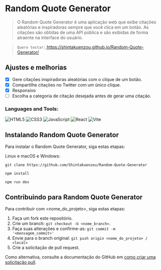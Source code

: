 # Random Quote Generator
>O Random Quote Generator é uma aplicação web que exibe citações aleatórias e inspiradoras sempre que você clica em um botão. As citações são obtidas de uma API pública e são exibidas de forma atraente na interface do usuário.

>``Quero testar:``[<a href="https://shintakuenzou.github.io/Random-Quote-Generator/" target="_blank" > https://shintakuenzou.github.io/Random-Quote-Generator/</a>](https://shintakuenzou.github.io/Random-Quote-Generator/)

## Ajustes e melhorias
- [x] Gere citações inspiradoras aleatórias com o clique de um botão.
- [x] Compartilhe citações no Twitter com um único clique.
- [X] Responsivo
- [ ] Escolha a categoria de citação desejada antes de gerar uma citação.

### Languages and Tools:
![HTML5](https://img.shields.io/badge/html5-%23E34F26.svg?style=for-the-badge&logo=html5&logoColor=white)
![CSS3](https://img.shields.io/badge/css3-%231572B6.svg?style=for-the-badge&logo=css3&logoColor=white)
![JavaScript](https://img.shields.io/badge/javascript-%23323330.svg?style=for-the-badge&logo=javascript&logoColor=%23F7DF1E)
![React](https://img.shields.io/badge/react-%2320232a.svg?style=for-the-badge&logo=react&logoColor=%2361DAFB)
![Vite](https://img.shields.io/badge/vite-%23646CFF.svg?style=for-the-badge&logo=vite&logoColor=white)

## Instalando Random Quote Generator
Para instalar o Random Quote Generator, siga estas etapas:

Linux e macOS e Windows:

```
git clone https://github.com/Shintakuenzou/Random-Quote-Generator
```
```
npm install
```
```
npm run dev
```

## Contribuindo para Random Quote Generator

Para contribuir com <nome_do_projeto>, siga estas etapas:

1. Faça um fork este repositório.
2. Crie um branch: `git checkout -b <nome_branch>`.
3. Faça suas alterações e confirme-as: `git commit -m '<mensagem_commit>'`
4. Envie para o branch original: `git push origin <nome_do_projeto> / <local>`
5. Crie a solicitação de pull request.

Como alternativa, consulte a documentação do GitHub em [como criar uma solicitação pull](https://help.github.com/en/github/collaborating-with-issues-and-pull-requests/creating-a-pull-request).
 
